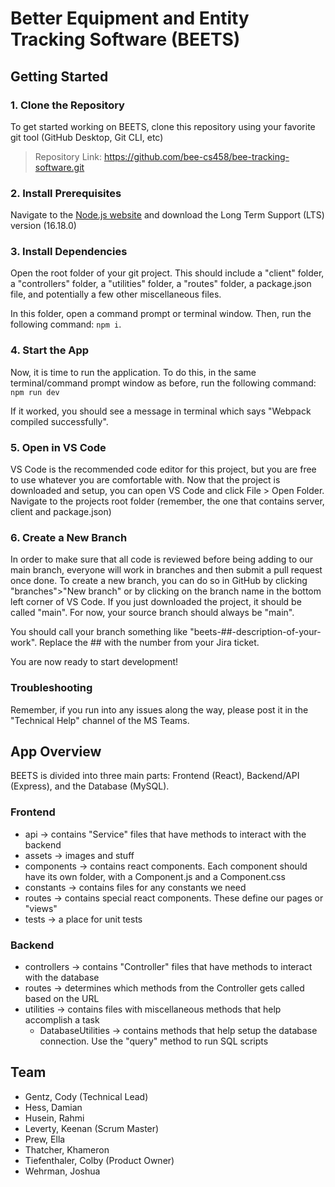 # Better Equipment and Entity Tracking Software (BEETS)

## Getting Started

### 1. Clone the Repository
To get started working on BEETS, clone this repository using your favorite git tool (GitHub Desktop, Git CLI, etc)

>Repository Link: https://github.com/bee-cs458/bee-tracking-software.git

### 2. Install Prerequisites
Navigate to the [Node.js website](https://nodejs.org/en/download/) and download the Long Term Support (LTS) version (16.18.0)

### 3. Install Dependencies
Open the root folder of your git project. This should include a "client" folder, a "controllers" folder, a "utilities" folder, a "routes" folder, a package.json file, and potentially a few other miscellaneous files. 

In this folder, open a command prompt or terminal window. Then, run the following command: `npm i`.

### 4. Start the App
Now, it is time to run the application. To do this, in the same terminal/command prompt window as before, run the following command: `npm run dev`

If it worked, you should see a message in terminal which says "Webpack compiled successfully".

### 5. Open in VS Code
VS Code is the recommended code editor for this project, but you are free to use whatever you are comfortable with. Now that the project is downloaded and setup, you can open VS Code and click File > Open Folder. Navigate to the projects root folder (remember, the one that contains server, client and package.json)

### 6. Create a New Branch
In order to make sure that all code is reviewed before being adding to our main branch, everyone will work in branches and then submit a pull request once done. To create a new branch, you can do so in GitHub by clicking "branches">"New branch" or by clicking on the branch name in the bottom left corner of VS Code. If you just downloaded the project, it should be called "main". For now, your source branch should always be "main". 

You should call your branch something like "beets-##-description-of-your-work". Replace the ## with the number from your Jira ticket. 

You are now ready to start development! 

### Troubleshooting
Remember, if you run into any issues along the way, please post it in the "Technical Help" channel of the MS Teams.

## App Overview
BEETS is divided into three main parts: Frontend (React), Backend/API (Express), and the Database (MySQL).

### Frontend
- api -> contains "Service" files that have methods to interact with the backend
- assets -> images and stuff
- components -> contains react components. Each component should have its own folder, with a Component.js and a Component.css
- constants -> contains files for any constants we need
- routes -> contains special react components. These define our pages or "views"
- tests -> a place for unit tests

### Backend
- controllers -> contains "Controller" files that have methods to interact with the database
- routes -> determines which methods from the Controller gets called based on the URL
- utilities -> contains files with miscellaneous methods that help accomplish a task
    - DatabaseUtilities -> contains methods that help setup the database connection. Use the "query" method to run SQL scripts

## Team
- Gentz, Cody (Technical Lead)
- Hess, Damian
- Husein, Rahmi
- Leverty, Keenan (Scrum Master)
- Prew, Ella
- Thatcher, Khameron
- Tiefenthaler, Colby (Product Owner)
- Wehrman, Joshua

